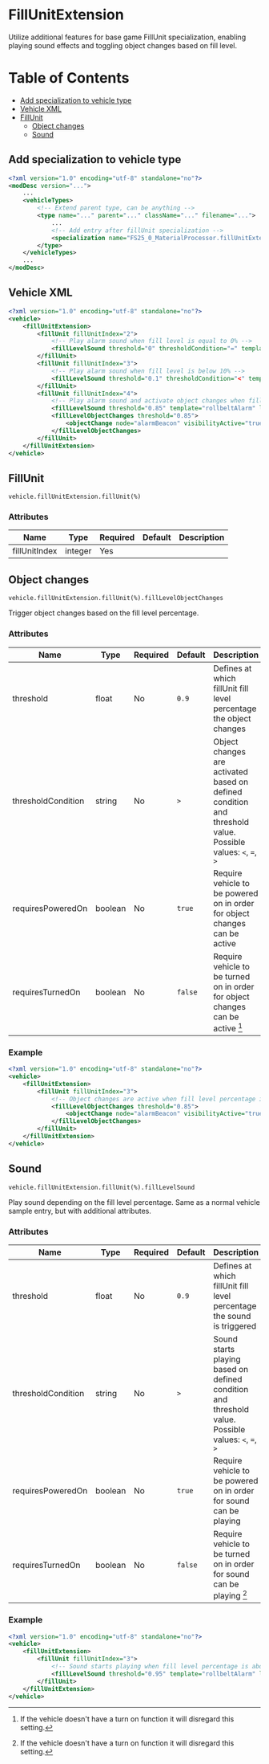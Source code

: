 # FillUnitExtension

Utilize additional features for base game FillUnit specialization, enabling playing sound effects and toggling object changes based on fill level.

# Table of Contents

- [Add specialization to vehicle type](#add-specialization-to-vehicle-type)
- [Vehicle XML](#vehicle-xml)
- [FillUnit](#fillunit)
  - [Object changes](#object-changes)
  - [Sound](#sound)


## Add specialization to vehicle type

```xml
<?xml version="1.0" encoding="utf-8" standalone="no"?>
<modDesc version="...">
    ...
    <vehicleTypes>
        <!-- Extend parent type, can be anything -->
        <type name="..." parent="..." className="..." filename="...">
            ...
            <!-- Add entry after fillUnit specialization -->
            <specialization name="FS25_0_MaterialProcessor.fillUnitExtension" />
        </type>
    </vehicleTypes>
    ...
</modDesc>
```

## Vehicle XML

```xml
<?xml version="1.0" encoding="utf-8" standalone="no"?>
<vehicle>
    <fillUnitExtension>
        <fillUnit fillUnitIndex="2">
            <!-- Play alarm sound when fill level is equal to 0% -->
            <fillLevelSound threshold="0" thresholdCondition="=" template="rollbeltAlarm" linkNode="alarmSoundNode3" />
        </fillUnit>
        <fillUnit fillUnitIndex="3">
            <!-- Play alarm sound when fill level is below 10% -->
            <fillLevelSound threshold="0.1" thresholdCondition="<" template="rollbeltAlarm" linkNode="alarmSoundNode2" />
        </fillUnit>
        <fillUnit fillUnitIndex="4">
            <!-- Play alarm sound and activate object changes when fill level is above 85% -->
            <fillLevelSound threshold="0.85" template="rollbeltAlarm" linkNode="alarmSoundNode" />
            <fillLevelObjectChanges threshold="0.85">
                <objectChange node="alarmBeacon" visibilityActive="true" visibilityInactive="false" />
            </fillLevelObjectChanges>
        </fillUnit>
    </fillUnitExtension>
</vehicle>
```

## FillUnit

```
vehicle.fillUnitExtension.fillUnit(%)
```

### Attributes
| Name      | Type  | Required | Default | Description              |
|-----------|-------|----|-----------|------------------------------|
| fillUnitIndex | integer | Yes | | |


## Object changes

```
vehicle.fillUnitExtension.fillUnit(%).fillLevelObjectChanges
```

Trigger object changes based on the fill level percentage.

### Attributes
| Name      | Type  | Required | Default | Description              |
|-----------|-------|----|-----------|------------------------------|
| threshold | float | No | ```0.9```| Defines at which fillUnit fill level percentage the object changes |
| thresholdCondition | string | No  | ```>``` | Object changes are activated based on defined condition and threshold value. Possible values: ```<```, ```=```, ```>``` |
| requiresPoweredOn | boolean | No | ```true``` | Require vehicle to be powered on in order for object changes can be active |
| requiresTurnedOn | boolean | No | ```false``` | Require vehicle to be turned on in order for object changes can be active [^1] |

### Example
```xml
<?xml version="1.0" encoding="utf-8" standalone="no"?>
<vehicle>
    <fillUnitExtension>
        <fillUnit fillUnitIndex="3">
            <!-- Object changes are active when fill level percentage is above 85% -->
            <fillLevelObjectChanges threshold="0.85">
                <objectChange node="alarmBeacon" visibilityActive="true" visibilityInactive="false" />
            </fillLevelObjectChanges>
        </fillUnit>
    </fillUnitExtension>
</vehicle>
```

## Sound

```
vehicle.fillUnitExtension.fillUnit(%).fillLevelSound
```

Play sound depending on the fill level percentage.
Same as a normal vehicle sample entry, but with additional attributes.

### Attributes
| Name      | Type  | Required | Default | Description              |
|-----------|-------|----|-----------|------------------------------|
| threshold | float | No | ```0.9```| Defines at which fillUnit fill level percentage the sound is triggered |
| thresholdCondition | string | No  | ```>``` | Sound starts playing based on defined condition and threshold value. Possible values: ```<```, ```=```, ```>``` |
| requiresPoweredOn | boolean | No | ```true``` | Require vehicle to be powered on in order for sound can be playing |
| requiresTurnedOn | boolean | No | ```false``` | Require vehicle to be turned on in order for sound can be playing [^1] |

### Example
```xml
<?xml version="1.0" encoding="utf-8" standalone="no"?>
<vehicle>
    <fillUnitExtension>
        <fillUnit fillUnitIndex="3">
            <!-- Sound starts playing when fill level percentage is above 95% -->
            <fillLevelSound threshold="0.95" template="rollbeltAlarm" linkNode="alarmSoundNode" />
        </fillUnit>
    </fillUnitExtension>
</vehicle>
```

[^1]: If the vehicle doesn't have a turn on function it will disregard this setting.